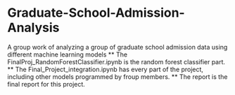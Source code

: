 # Graduate-School-Admission-Analysis
A group work of analyzing a group of graduate school admission data using different machine learning models
** The FinalProj_RandomForestClassifier.ipynb is the random forest classifier part.
** The Final_Project_integration.ipynb has every part of the project, including other models programmed by froup members.
** The report is the final report for this project.
